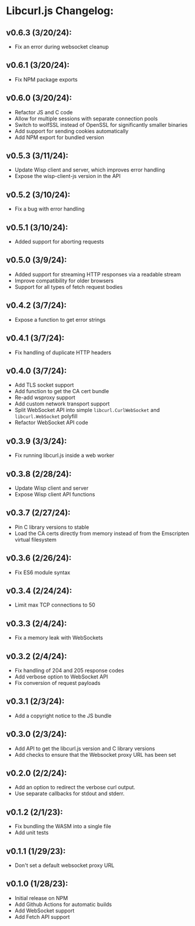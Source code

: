 # Libcurl.js Changelog:

## v0.6.3 (3/20/24):
- Fix an error during websocket cleanup

## v0.6.1 (3/20/24):
- Fix NPM package exports

## v0.6.0 (3/20/24):
- Refactor JS and C code
- Allow for multiple sessions with separate connection pools
- Switch to wolfSSL instead of OpenSSL for significantly smaller binaries
- Add support for sending cookies automatically
- Add NPM export for bundled version

## v0.5.3 (3/11/24):
- Update Wisp client and server, which improves error handling
- Expose the wisp-client-js version in the API

## v0.5.2 (3/10/24):
- Fix a bug with error handling

## v0.5.1 (3/10/24):
- Added support for aborting requests

## v0.5.0 (3/9/24):
- Added support for streaming HTTP responses via a readable stream
- Improve compatibility for older browsers
- Support for all types of fetch request bodies

## v0.4.2 (3/7/24):
- Expose a function to get error strings

## v0.4.1 (3/7/24):
- Fix handling of duplicate HTTP headers

## v0.4.0 (3/7/24):
- Add TLS socket support
- Add function to get the CA cert bundle
- Re-add wsproxy support
- Add custom network transport support
- Split WebSocket API into simple `libcurl.CurlWebSocket` and `libcurl.WebSocket` polyfill
- Refactor WebSocket API code

## v0.3.9 (3/3/24):
- Fix running libcurl.js inside a web worker

## v0.3.8 (2/28/24):
- Update Wisp client and server
- Expose Wisp client API functions

## v0.3.7 (2/27/24):
- Pin C library versions to stable
- Load the CA certs directly from memory instead of from the Emscripten virtual filesystem

## v0.3.6 (2/26/24):
- Fix ES6 module syntax

## v0.3.4 (2/24/24):
- Limit max TCP connections to 50

## v0.3.3 (2/4/24):
- Fix a memory leak with WebSockets

## v0.3.2 (2/4/24):
- Fix handling of 204 and 205 response codes
- Add verbose option to WebSocket API
- Fix conversion of request payloads

## v0.3.1 (2/3/24):
- Add a copyright notice to the JS bundle

## v0.3.0 (2/3/24):
- Add API to get the libcurl.js version and C library versions
- Add checks to ensure that the Websocket proxy URL has been set 

## v0.2.0 (2/2/24):
- Add an option to redirect the verbose curl output.
- Use separate callbacks for stdout and stderr.

## v0.1.2 (2/1/23):
- Fix bundling the WASM into a single file
- Add unit tests

## v0.1.1 (1/29/23):
- Don't set a default websocket proxy URL

## v0.1.0 (1/28/23):
- Initial release on NPM
- Add Github Actions for automatic builds
- Add WebSocket support
- Add Fetch API support 